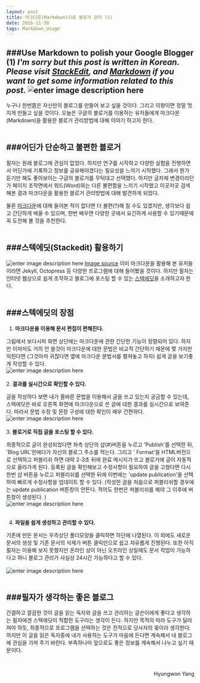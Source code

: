 ```yaml
---
layout: post
title: 마크다운(Markdown)으로 블로거 관리 (1)
date: 2016-11-30
tags: Markdown_Usage
---
```

###Use Markdown to polish your Google Blogger (1)
*I'm sorry but this post is written in Korean. Please visit [StackEdit](https://stackedit.io/ "Title"), and [Markdown](https://github.com/adam-p/markdown-here/wiki/Markdown-Cheatsheet "Title") if you want to get some information related to this post.*
![enter image description here](https://1.bp.blogspot.com/-9eabBwVwyUg/WEAEe1bd8ZI/AAAAAAAAEGU/XFWQOHeQdLcu7JxV3wWgIA9ms12QojLRQCLcB/s600/Screen+Shot+2016-12-01+at+8.06.14+PM.png)
---
누구나 한번쯤은 자신만의 블로그를 만들어 보고 싶을 것이다. 그리고 이왕이면 정말 멋지게 만들고 싶을 것이다. 오늘은 구글의 블로거를 이용하는 유저들에게 마크다운(Markdown)을 활용한 블로거 관리방법에 대해 이야기 하고자 한다.<br/><br/>

###**어딘가 단순하고 불편한 블로거**
---

필자는 원래 블로그에 관심이 없었다. 하지만 연구를 시작하고 다양한 실험을 진행하면서 어딘가에 기록하고 정보를 공유해야겠다는 필요성을 느끼기 시작했다. 그래서 뭔가 듣기만 해도 좋아보이는 구글의 블로거를 무턱대고 선택했다. 하지만 글자체 변경이라던가 페이지 조작면에서 워드(Word)와는 다른 불편함을 느끼기 시작했고 이곳저곳 검색해본 결과 마크다운을 활용한 블로거 관리방법에 대해 발견하게 되었다. 

물론 [마크다운](http://blog.kalkin7.com/2014/02/10/lets-write-using-markdown/ "Title")에 대해 들어본 적이 없다면 더 불편(?)해 질 수도 있겠지만, 생각보다 쉽고 간단하게 배울 수 있으며, 한번 배우면 다양한 곳에서 요긴하게 사용할 수 있기때문에 꼭 도전해 볼 것을 추천한다. <br/><br/>

 
###**스텍에딧(Stackedit) 활용하기**
---
![enter image description here](https://lh3.googleusercontent.com/vZ5Ti_RDcmwhN5o9_GfPEDToo9vux0RHXtno5WuiGNawFaUwVA_dF1NnZPm-aiulBoVSrgiC=s450 "Screen Shot 2016-11-28 at 3.02.03 AM.png")
[Image source](https://jeremykun.com/2015/01/10/my-latex-workflow-latexmk-sharelatex-and-stackedit/ "Title")
이미 마크다운을 활용해 본 유저들이라면  Jekyll, Octopress 등 다양한 프로그램에 대해 들어봤을 것이다. 하지만 필자는 인터넷 웹상으로 쉽게 조작하고 블로그에 포스팅 할 수 있는 [스텍에딧]( https://stackedit.io/ "Title")을 소개하고자 한다.<br/><br/>

###**스텍에딧의 장점**
---

1. **마크다운을 이용해 문서 편집이 편해진다.**
 
 그림에서 보다시피 화면 상단에는 마크다운에 관한 간단한 기능이 정렬되어 있다. 하지만 이마저도 거의 안 쓸것이 마크다운에 대한 문법은 비교적 간단하기 때문에 몇 가지만 익힌다면 (그것마저 귀찮다면 옆에 마크다운 문법서를 펼쳐놓고 하자) 쉽게 글을 보기좋게 작성할 수 있다.
  <br/>
 ![enter image description here](https://lh3.googleusercontent.com/-awoOCgPntsI/WDxAwvVPeiI/AAAAAAAAEDA/ubmthfOEIRks0KiKneEmRGsgh42JVBnLQCLcB/s600/Screen+Shot+2016-11-28+at+11.35.04+PM.png "Screen Shot 2016-11-28 at 11.35.04 PM.png")
<br/><br/>
2. **결과를 실시간으로 확인할 수 있다.**
 
 글을 작성하다 보면 내가 올바른 문법을 이용해서 글을 쓰고 있는지 궁금할 수 있는데, 스텍에딧은 바로 오른쪽 화면에 마크다운으로 쓴 글에 대한 결과를 실시간으로 보여준다. 따라서 문법 수정 및 문장 구성에 대한 확인이 매우 간편하다.
  <br/>
  ![enter image description here](https://lh3.googleusercontent.com/-DEviaU1hzmA/WDxBBZ4sMuI/AAAAAAAAEDI/96PXJ1FEdrUI53RHhgpQtYR51UcRBBbkwCLcB/s600/Screen+Shot+2016-11-28+at+11.36.24+PM.png "Screen Shot 2016-11-28 at 11.36.24 PM.png")
  <br/><br/>
3. **블로거로 직접 글을 포스팅 할 수 있다.**
 
 최종적으로 글이 완성되었다면 좌측 상단의 샵(#)버튼을 누르고 'Publish'를 선택한 뒤, 'Blog URL'란에다가 자신의 블로그 주소를 적는다. 그리고 ' Format'을 HTML버전으로 선택하고 퍼블리쉬 하면 대략 2-3초 뒤에 완료 메시지가 뜨고 블로거에 글이 자동적으로 올라가게 된다. 등록된 글을 확인해보고 수정사항이 필요하여 글을 고쳤다면 다시 한번 샵 버튼을 누르고 퍼블리쉬를 선택한 뒤에 이번에는 'update publication'을 선택하여 빠르게 수정사항을 업데이트 할 수 있다. (작성한 글을 처음으로 퍼블리쉬할 경우에는 update publication 버튼창이 안뜬다. 적어도 한번은 퍼블리쉬를 해야 그 이후에 버튼창이 생성된다. )
 <br/>
 ![enter image description here](https://lh3.googleusercontent.com/-C0Sv4wmRLHU/WDxC9fNxMjI/AAAAAAAAEDw/j7yr5WalvUARer_vh_JCSwoHEfPpXmKGQCLcB/s600/Screen+Shot+2016-11-28+at+11.44.01+PM.png "Screen Shot 2016-11-28 at 11.44.01 PM.png")
 <br/><br/>

4. **파일을 쉽게 생성하고 관리할 수 있다.**
 
 기존에 만든 문서는 우측상단 폴더모양을 클릭하면 하단에 나열된다. 이 외에도 새로운 문서의 생성 및 기존 문서의 삭제가 버튼 클릭만으로 쉽고 자유롭게 진행된다. 또한 아직 필자는 이용해 보지 못했지만 온라인 상이 아닌 오프라인 상일때도 문서 작업이 가능하다고 하니 블로그 관리가 사실상 24시간 가능하다고 할 수 있다.      
 <br/>
 ![enter image description here](https://lh3.googleusercontent.com/DsLe9S7m7rqx9gYUtGj7-hZ2Iwaga6cSTUE666qtD2SM1gu1WCqu2K_lzHdu4EeEeBuyGLLz=s600 "Screen Shot 2016-11-28 at 3.46.25 AM.png")
 <br/><br/>

###**필자가 생각하는 좋은 블로그**
---

간결하고 깔끔한 것이 글을 읽는 독자와 글을 쓰고 관리하는 글쓴이에게 좋다고 생각하는 필자에겐 스텍에딧이 적합한 도구라는 생각이 든다. 하지만 목적의 따라 도구가 달라져야 하듯, 최종적으로 프로그램을 선택하는 것은 전적으로 당사자의 몫이라 생각한다. 하지만 이 글을 읽은 독자중에 내가 사용하는 도구가 마음에 든다면 계속해서 내 블로그에 관심을 가져 주기 바란다. 부족하나마 앞으로도 좋은 정보를 계속해서 나누고 싶기 때문이다. 

<br/><p align="right"> Hyungwon Yang <p>